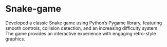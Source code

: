 # Snake-game
Developed a classic Snake game using Python’s Pygame library, featuring smooth controls, collision detection, and an increasing difficulty system. The game provides an interactive experience with engaging retro-style graphics.
